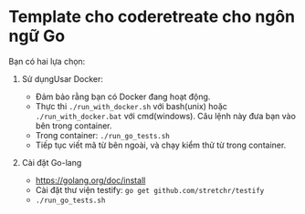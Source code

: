 # Template cho coderetreate cho ngôn ngữ Go

Bạn có hai lựa chọn:

1. Sử dụngUsar Docker:
    * Đảm bảo rằng bạn có Docker đang hoạt động.
    * Thực thi `./run_with_docker.sh` với bash(unix) hoặc `./run_with_docker.bat` với cmd(windows). Câu lệnh này đưa bạn vào bên trong container.
    * Trong container: `./run_go_tests.sh`
    * Tiếp tục viết mã từ bên ngoài, và chạy kiểm thử từ trong container.

2. Cài đặt Go-lang
    * https://golang.org/doc/install
    * Cài đặt thư viện testify: `go get github.com/stretchr/testify`
    * `./run_go_tests.sh`
